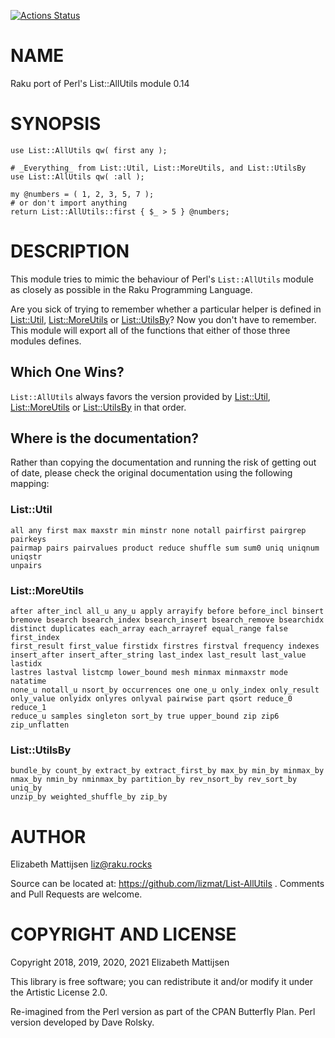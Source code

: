 [![Actions Status](https://github.com/lizmat/List-AllUtils/workflows/test/badge.svg)](https://github.com/lizmat/List-AllUtils/actions)

NAME
====

Raku port of Perl's List::AllUtils module 0.14

SYNOPSIS
========

    use List::AllUtils qw( first any );
     
    # _Everything_ from List::Util, List::MoreUtils, and List::UtilsBy
    use List::AllUtils qw( :all );
     
    my @numbers = ( 1, 2, 3, 5, 7 );
    # or don't import anything
    return List::AllUtils::first { $_ > 5 } @numbers;

DESCRIPTION
===========

This module tries to mimic the behaviour of Perl's `List::AllUtils` module as closely as possible in the Raku Programming Language.

Are you sick of trying to remember whether a particular helper is defined in [List::Util](List::Util), [List::MoreUtils](List::MoreUtils) or [List::UtilsBy](List::UtilsBy)? Now you don't have to remember. This module will export all of the functions that either of those three modules defines.

Which One Wins?
---------------

`List::AllUtils` always favors the version provided by [List::Util](List::Util), [List::MoreUtils](List::MoreUtils) or [List::UtilsBy](List::UtilsBy) in that order.

Where is the documentation?
---------------------------

Rather than copying the documentation and running the risk of getting out of date, please check the original documentation using the following mapping:

### List::Util

    all any first max maxstr min minstr none notall pairfirst pairgrep pairkeys
    pairmap pairs pairvalues product reduce shuffle sum sum0 uniq uniqnum uniqstr
    unpairs

### List::MoreUtils

    after after_incl all_u any_u apply arrayify before before_incl binsert
    bremove bsearch bsearch_index bsearch_insert bsearch_remove bsearchidx
    distinct duplicates each_array each_arrayref equal_range false first_index
    first_result first_value firstidx firstres firstval frequency indexes
    insert_after insert_after_string last_index last_result last_value lastidx
    lastres lastval listcmp lower_bound mesh minmax minmaxstr mode natatime
    none_u notall_u nsort_by occurrences one one_u only_index only_result
    only_value onlyidx onlyres onlyval pairwise part qsort reduce_0 reduce_1
    reduce_u samples singleton sort_by true upper_bound zip zip6 zip_unflatten

### List::UtilsBy

    bundle_by count_by extract_by extract_first_by max_by min_by minmax_by
    nmax_by nmin_by nminmax_by partition_by rev_nsort_by rev_sort_by uniq_by
    unzip_by weighted_shuffle_by zip_by

AUTHOR
======

Elizabeth Mattijsen <liz@raku.rocks>

Source can be located at: https://github.com/lizmat/List-AllUtils . Comments and Pull Requests are welcome.

COPYRIGHT AND LICENSE
=====================

Copyright 2018, 2019, 2020, 2021 Elizabeth Mattijsen

This library is free software; you can redistribute it and/or modify it under the Artistic License 2.0.

Re-imagined from the Perl version as part of the CPAN Butterfly Plan. Perl version developed by Dave Rolsky.

